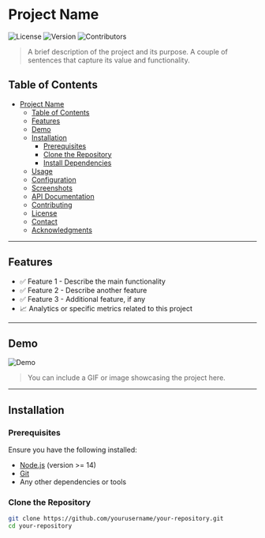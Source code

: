 # Project Name

![License](https://img.shields.io/badge/license-MIT-blue.svg)
![Version](https://img.shields.io/badge/version-1.0.0-green.svg)
![Contributors](https://img.shields.io/badge/contributors-5-orange.svg)

> A brief description of the project and its purpose. A couple of sentences that capture its value and functionality.

## Table of Contents
- [Project Name](#project-name)
  - [Table of Contents](#table-of-contents)
  - [Features](#features)
  - [Demo](#demo)
  - [Installation](#installation)
    - [Prerequisites](#prerequisites)
    - [Clone the Repository](#clone-the-repository)
    - [Install Dependencies](#install-dependencies)
  - [Usage](#usage)
  - [Configuration](#configuration)
  - [Screenshots](#screenshots)
  - [API Documentation](#api-documentation)
  - [Contributing](#contributing)
  - [License](#license)
  - [Contact](#contact)
  - [Acknowledgments](#acknowledgments)

---

## Features
- ✅ Feature 1 - Describe the main functionality
- ✅ Feature 2 - Describe another feature
- ✅ Feature 3 - Additional feature, if any
- 📈 Analytics or specific metrics related to this project

---

## Demo
![Demo](https://user-images.githubusercontent.com/yourusername/demo.gif)
> You can include a GIF or image showcasing the project here.

---

## Installation

### Prerequisites
Ensure you have the following installed:
- [Node.js](https://nodejs.org/) (version >= 14)
- [Git](https://git-scm.com/)
- Any other dependencies or tools

### Clone the Repository
```bash
git clone https://github.com/yourusername/your-repository.git
cd your-repository
